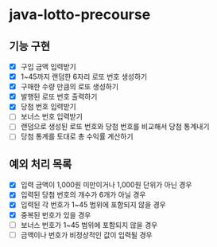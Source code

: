 # java-lotto-precourse
## 기능 구현
- [x] 구입 금액 입력받기
- [x] 1~45까지 랜덤한 6자리 로또 번호 생성하기
- [x] 구매한 수량 만큼의 로또 생성하기
- [x] 발행된 로또 번호 출력하기
- [x] 당첨 번호 입력받기
- [ ] 보너스 번호 입력받기
- [ ] 랜덤으로 생성된 로또 번호와 당첨 번호를 비교해서 당첨 통계내기
- [ ] 당첨 통계를 토대로 총 수익률 계산하기

## 예외 처리 목록
- [x] 입력 금액이 1,000원 미만이거나 1,000원 단위가 아닌 경우
- [x] 입력된 당첨 번호의 개수가 6개가 아닐 경우
- [x] 입력된 각 번호가 1~45 범위에 포함되지 않을 경우
- [x] 중복된 번호가 있을 경우
- [ ] 보너스 번호가 1~45 범위에 포함되지 않을 경우
- [ ] 금액이나 번호가 비정상적인 값이 입력될 경우